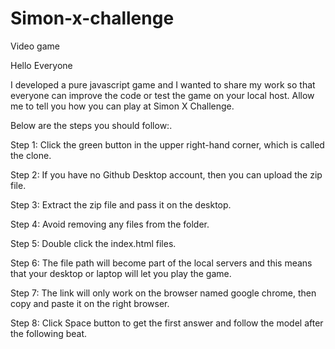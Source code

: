 # Simon-x-challenge
Video game

Hello Everyone

I developed a pure javascript game and I wanted to share my work so that everyone can improve the code or test the game on your local host. Allow me to tell you how you can play at Simon X Challenge. 

Below are the steps you should follow:.

Step 1: Click the green button in the upper right-hand corner, which is called the clone.

Step 2: If you have no Github Desktop account, then you can upload the zip file.

Step 3: Extract the zip file and pass it on the desktop.

Step 4: Avoid removing any files from the folder.

Step 5: Double click the index.html files.

Step 6: The file path will become part of the local servers and this means that your desktop or laptop will let you play the game.

Step 7: The link will only work on the browser named google chrome, then copy and paste it on the right browser.

Step 8: Click Space button to get the first answer and follow the model after the following beat.
